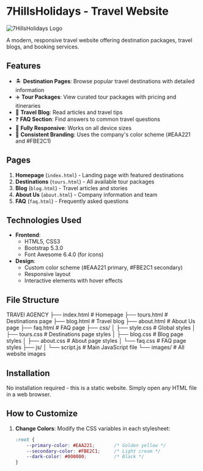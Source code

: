 # 7HillsHolidays - Travel Website

![7HillsHolidays Logo](https://via.placeholder.com/150x50?text=7HillsHolidays)

A modern, responsive travel website offering destination packages, travel blogs, and booking services.

## Features

- 🏝️ **Destination Pages**: Browse popular travel destinations with detailed information
- ✈️ **Tour Packages**: View curated tour packages with pricing and itineraries
- 📝 **Travel Blog**: Read articles and travel tips
- ❓ **FAQ Section**: Find answers to common travel questions
- 📱 **Fully Responsive**: Works on all device sizes
- 🎨 **Consistent Branding**: Uses the company's color scheme (#EAA221 and #FBE2C1)

## Pages

1. **Homepage** (`index.html`) - Landing page with featured destinations
2. **Destinations** (`tours.html`) - All available tour packages
3. **Blog** (`blog.html`) - Travel articles and stories
4. **About Us** (`about.html`) - Company information and team
5. **FAQ** (`faq.html`) - Frequently asked questions

## Technologies Used

- **Frontend**:
  - HTML5, CSS3
  - Bootstrap 5.3.0
  - Font Awesome 6.4.0 (for icons)
- **Design**:
  - Custom color scheme (#EAA221 primary, #FBE2C1 secondary)
  - Responsive layout
  - Interactive elements with hover effects

## File Structure
TRAVEl AGENCY
├── index.html # Homepage
├── tours.html # Destinations page
├── blog.html # Travel blog
├── about.html # About Us page
├── faq.html # FAQ page
├── css/
│ ├── style.css # Global styles
│ ├── tours.css # Destinations page styles
│ ├── blog.css # Blog page styles
│ ├── about.css # About page styles
│ └── faq.css # FAQ page styles
├── js/
│ └── script.js # Main JavaScript file
└── images/ # All website images


## Installation

No installation required - this is a static website. Simply open any HTML file in a web browser.

## How to Customize

1. **Change Colors**:
   Modify the CSS variables in each stylesheet:
   ```css
   :root {
       --primary-color: #EAA221;       /* Golden yellow */
       --secondary-color: #FBE2C1;     /* Light cream */
       --dark-color: #000000;          /* Black */
   }